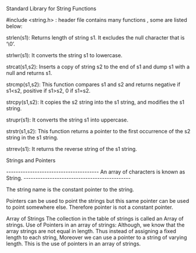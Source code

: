 Standard Library for String Functions

#include <string.h> :  header file contains many functions , some are listed below:


strlen(s1): Returns length of string s1. It excludes the null character that is ‘\0’.

strlwr(s1): It converts the string s1 to lowercase.

strcat(s1,s2): Inserts a copy of string s2 to the end of s1 and dump s1 with a null and returns s1.

strcmp(s1,s2): This function compares s1 and s2 and returns negative if s1<s2, positive if s1>s2, 0 if s1=s2.

strcpy(s1,s2): It copies the s2 string into the s1 string, and modifies the s1 string.

strupr(s1): It converts the string s1 into uppercase.

strstr(s1,s2): This function returns a pointer to the first occurrence of the s2 string in the s1 string.

strrev(s1): It returns the reverse string of the s1 string.

Strings and Pointers

 --------------------------------------- An array of characters is known as String. ---------------------------------------------


The string name is the constant pointer to the string.

Pointers can be used to point the strings but this same pointer can be used to point somewhere else. Therefore pointer is not a constant pointer.

Array of Strings
The collection in the table of strings is called an Array of strings.
Use of Pointers in an array of strings: Although, we know that the array strings are not equal in length. Thus instead of assigning a fixed length to each string, Moreover we can  use a pointer to a string of varying length. This is the use of pointers in an array of strings.





